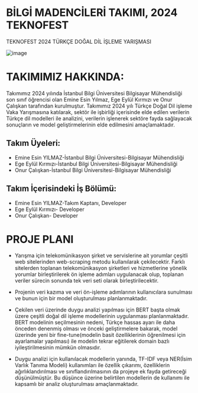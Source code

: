 # BİLGİ MADENCİLERİ TAKIMI, 2024 TEKNOFEST
TEKNOFEST 2024 TÜRKÇE DOĞAL DİL İŞLEME YARIŞMASI

![image](https://github.com/esnylmz/Bilgi-Madencileri-2024-Teknofest/assets/102979440/c0e732f8-7cc1-46a9-b57f-ba6d28987075)





# TAKIMIMIZ HAKKINDA: 
Takımımız 2024 yılında İstanbul Bilgi Üniversitesi Bilgisayar Mühendisliği son sınıf öğrencisi olan Emine Esin Yılmaz, Ege Eylül Kırmızı ve Onur Çalışkan tarafından kurulmuştur. Takımımız 2024 yılı Türkçe Doğal Dil işleme Vaka Yarışmasına katılarak, sektör ile işbirliği içerisinde elde edilen verilerin Türkçe dil modelleri ile analizini, verilerin işlenerek sektöre fayda sağlayacak sonuçların ve model geliştirmelerinin elde edilmesini amaçlamaktadır. 

## Takım Üyeleri:
- Emine Esin YILMAZ-İstanbul Bilgi Üniversitesi-Bilgisayar Mühendisliği
- Ege Eylül Kırmızı-İstanbul Bilgi Üniversitesi-Bilgisayar Mühendisliği
- Onur Çalışkan-İstanbul Bilgi Üniversitesi-Bilgisayar Mühendisliği

## Takım İçerisindeki İş Bölümü:
- Emine Esin YILMAZ-Takım Kaptanı, Developer
- Ege Eylül Kırmızı- Developer
- Onur Çalışkan- Developer


# PROJE PLANI

- Yarışma için telekomünikasyon şirket ve servislerine ait yorumlar çeşitli web sitelerinden web-scraping metodu kullanılarak çekilecektir. Farklı sitelerden toplanan telekomünikasyon şirketleri ve hizmetlerine yönelik yorumlar birleştirilerek ön işleme adımları uygulanacak olup, toplanan veriler sürecin sonunda tek veri seti olarak birleştirilecektir.

- Projenin veri kazıma ve veri ön-işleme adımlarının kullanıcılara sunulması ve bunun için bir model oluşturulması planlanmaktadır.

- Çekilen veri üzerinde duygu analizi yapılması için BERT başta olmak üzere çeşitli doğal dil işleme modellerinin uygulanması planlanmaktadır. BERT modelinin seçilmesinin nedeni, Türkçe hassas ayarı ile daha önceden denenmiş olması ve önceki geliştirmelere bakarak, model üzerinde yeni bir fine-tune(modelin basit özelliklerinin öğrenilmesi için ayarlamalar yapılması) ile modelin tekrar eğitilerek domain bazlı  iyileştirilmesinin mümkün olmasıdır. 

- Duygu analizi için kullanılacak modellerin yanında, TF-IDF veya NER(İsim Varlık Tanıma Modeli) kullanımları ile özellik çıkarımı, özelliklerin ağırlıklandırılması ve sınıflandırılmasının da projeye ek fayda getireceği düşünülmüştür. Bu düşünce üzerine belirtilen modellerin de kullanımı ile kapsamlı bir analiz oluşturulması amaçlanmaktadır.
